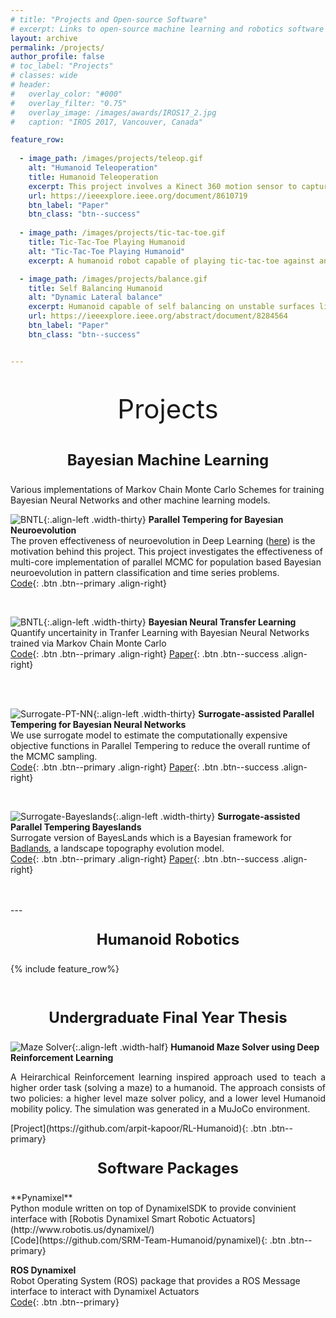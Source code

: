 ```yaml
---
# title: "Projects and Open-source Software"
# excerpt: Links to open-source machine learning and robotics software repositories developed as part of research projects
layout: archive
permalink: /projects/
author_profile: false
# toc_label: "Projects"
# classes: wide
# header:
#   overlay_color: "#000"
#   overlay_filter: "0.75"
#   overlay_image: /images/awards/IROS17_2.jpg
#   caption: "IROS 2017, Vancouver, Canada"

feature_row:
  
  - image_path: /images/projects/teleop.gif
    alt: "Humanoid Teleoperation"
    title: Humanoid Teleoperation
    excerpt: This project involves a Kinect 360 motion sensor to capture human motions and imitation by the humanoid robot with legged motion
    url: https://ieeexplore.ieee.org/document/8610719
    btn_label: "Paper"
    btn_class: "btn--success"
  
  - image_path: /images/projects/tic-tac-toe.gif
    title: Tic-Tac-Toe Playing Humanoid
    alt: "Tic-Tac-Toe Playing Humanoid"
    excerpt: A humanoid robot capable of playing tic-tac-toe against and human opponent, powered by the minimax algorithm. 

  - image_path: /images/projects/balance.gif
    title: Self Balancing Humanoid
    alt: "Dynamic Lateral balance"
    excerpt: Humanoid capable of self balancing on unstable surfaces like a suspension bridge
    url: https://ieeexplore.ieee.org/abstract/document/8284564
    btn_label: "Paper"
    btn_class: "btn--success"


---
```

<p style="text-align: center; font-size:42px;"> Projects </p>

<p style="text-align: center; font-size:24px;"> <b>Bayesian Machine Learning</b> </p> 
Various implementations of Markov Chain Monte Carlo Schemes for training Bayesian Neural Networks and other machine learning models.

![BNTL](/images/projects/evo-mcmc.jpg){:.align-left .width-thirty}
**Parallel Tempering for Bayesian Neuroevolution**<br>
The proven effectiveness of neuroevolution in Deep Learning ([here](https://eng.uber.com/deep-neuroevolution/)) is the motivation behind this project. This project investigates the effectiveness of multi-core implementation of parallel MCMC for population based Bayesian neuroevolution in pattern classification and time series problems.<br>
[Code](https://github.com/sydney-machine-learning/evolutionary-pt){: .btn .btn--primary .align-right}

<br>


![BNTL](/images/projects/bntl.png){:.align-left .width-thirty}
**Bayesian Neural Transfer Learning** <br>
Quantify uncertainity in Tranfer Learning with Bayesian Neural Networks trained via Markov Chain Monte Carlo <br>
[Code](https://github.com/sydney-machine-learning/Bayesian-neural-transfer-learning){: .btn .btn--primary .align-right} [Paper](https://www.sciencedirect.com/science/article/abs/pii/S0925231219314213){: .btn .btn--success .align-right}

<br>

<br>

![Surrogate-PT-NN](/images/projects/Surrogate.jpg){:.align-left .width-thirty}
**Surrogate-assisted Parallel Tempering for Bayesian Neural Networks** <br>
We use surrogate model to estimate the computationally expensive objective functions in Parallel Tempering to reduce the overall runtime of the MCMC sampling.<br>
[Code](https://github.com/sydney-machine-learning/surrogate-assisted-parallel-tempering){: .btn .btn--primary .align-right} [Paper](https://www.sciencedirect.com/science/article/abs/pii/S0952197620301299){: .btn .btn--success .align-right}

<br>

![Surrogate-Bayeslands](/images/projects/cm_final.png){:.align-left .width-thirty}
**Surrogate-assisted Parallel Tempering Bayeslands**<br>
Surrogate version of BayesLands which is a Bayesian framework for
[Badlands](https://github.com/badlands-model/badlands), a landscape topography evolution model.<br>
[Code](https://github.com/intelligentEarth/surrogate-pt-Bayeslands){: .btn .btn--primary .align-right} [Paper](https://gmd.copernicus.org/articles/13/2959/2020/gmd-13-2959-2020.html){: .btn .btn--success .align-right}

<br>

<br>
---
<p style="text-align: center; font-size:24px;"> <b>Humanoid Robotics</b> </p> 

{% include feature_row%}

<br>

<p style="text-align: center; font-size:24px;"> <b> Undergraduate Final Year Thesis </b> </p> 

![Maze Solver](/images/projects/maze.png){:.align-left .width-half}
**Humanoid Maze Solver using Deep Reinforcement Learning** <br>
<p style="text-align: justify; ">A Heirarchical Reinforcement learning inspired approach used to teach a higher order task (solving a maze) to a humanoid. The approach consists of two policies: a higher level maze solver policy, and a lower level Humanoid mobility policy. The simulation was generated in a MuJoCo environment.</p> 
[Project](https://github.com/arpit-kapoor/RL-Humanoid){: .btn .btn--primary}

<br>

<p style="text-align: center; font-size:24px;"> <b> Software Packages </b></p> 
**Pynamixel** <br>
Python module written on top of DynamixelSDK to provide convinient interface with [Robotis Dynamixel Smart Robotic Actuators](http://www.robotis.us/dynamixel/) <br>
[Code](https://github.com/SRM-Team-Humanoid/pynamixel){: .btn .btn--primary}

**ROS Dynamixel** <br>
Robot Operating System (ROS) package that provides a ROS Message interface to interact with Dynamixel Actuators <br>
[Code](https://github.com/SRM-Team-Humanoid/ros_dynamixel){: .btn .btn--primary}

<br>